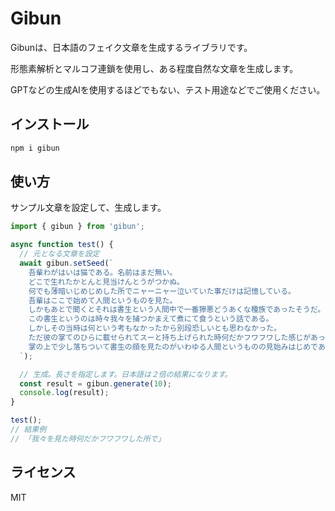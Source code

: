 # Gibun

Gibunは、日本語のフェイク文章を生成するライブラリです。

形態素解析とマルコフ連鎖を使用し、ある程度自然な文章を生成します。

GPTなどの生成AIを使用するほどでもない、テスト用途などでご使用ください。

## インストール

```bash
npm i gibun
```

## 使い方

サンプル文章を設定して、生成します。

```typescript
import { gibun } from 'gibun';

async function test() {
  // 元となる文章を設定
  await gibun.setSeed(`
    吾輩わがはいは猫である。名前はまだ無い。
    どこで生れたかとんと見当けんとうがつかぬ。
    何でも薄暗いじめじめした所でニャーニャー泣いていた事だけは記憶している。
    吾輩はここで始めて人間というものを見た。
    しかもあとで聞くとそれは書生という人間中で一番獰悪どうあくな種族であったそうだ。
    この書生というのは時々我々を捕つかまえて煮にて食うという話である。
    しかしその当時は何という考もなかったから別段恐しいとも思わなかった。
    ただ彼の掌てのひらに載せられてスーと持ち上げられた時何だかフワフワした感じがあったばかりである。
    掌の上で少し落ちついて書生の顔を見たのがいわゆる人間というものの見始みはじめであろう。
  `);

  // 生成。長さを指定します。日本語は２倍の結果になります。
  const result = gibun.generate(10);
  console.log(result);
}

test();
// 結果例
// 「我々を見た時何だかフワフワした所で」
```

## ライセンス

MIT
